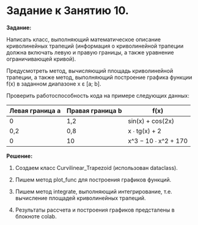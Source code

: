 # Задание к Занятию 10.

**Задание:**

Написать класс, выполняющий математическое описание криволинейных трапеций (информация о криволинейной трапеции должна включать левую и правую границы, а также уравнение ограничивающей кривой).

Предусмотреть метод, вычисляющий площадь криволинейной трапеции, а также метод, выполняющий построение графика функции f(x) в заданном диапазоне x ε [a; b].

Проверить работоспособность кода на примере следующих данных:

Левая граница a  | Правая граница b  | f(x)
------------- | -------------  | -------------
0  | 1,2   | sin(x) + cos(2x)
0,2  | 0,8   | x ∙ tg(x) + 2
0  | 10   | x^3 − 10 ∙ x^2 + 170


**Решение:**

1. Создаем класс Curvilinear_Trapezoid (использован dataclass).

2. Пишем метод plot_func для построения графиков функций.

3. Пишем метод integrate, выполняющий интегрирование, т.е. вычисление площадей криволинейных трапеций.

4. Результаты рассчета и построения графиков предсталены в блокноте colab.

